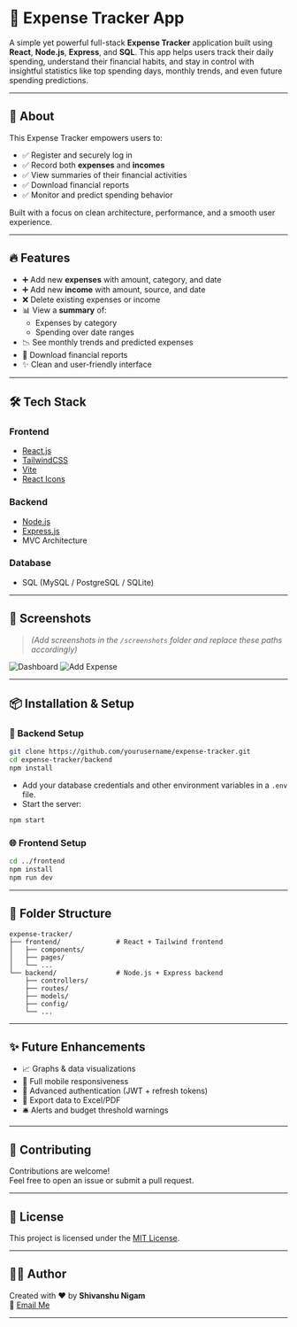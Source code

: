 # 💸 Expense Tracker App

A simple yet powerful full-stack **Expense Tracker** application built using **React**, **Node.js**, **Express**, and **SQL**. This app helps users track their daily spending, understand their financial habits, and stay in control with insightful statistics like top spending days, monthly trends, and even future spending predictions.

---

## 📌 About

This Expense Tracker empowers users to:
- ✅ Register and securely log in
- ✅ Record both **expenses** and **incomes**
- ✅ View summaries of their financial activities
- ✅ Download financial reports
- ✅ Monitor and predict spending behavior

Built with a focus on clean architecture, performance, and a smooth user experience.

---

## 🔥 Features

- ➕ Add new **expenses** with amount, category, and date
- ➕ Add new **income** with amount, source, and date
- ❌ Delete existing expenses or income
- 📊 View a **summary** of:
  - Expenses by category
  - Spending over date ranges
- 📉 See monthly trends and predicted expenses
- 📁 Download financial reports
- ✨ Clean and user-friendly interface

---

## 🛠️ Tech Stack

### Frontend
- [React.js](https://reactjs.org/)
- [TailwindCSS](https://tailwindcss.com/)
- [Vite](https://vitejs.dev/)
- [React Icons](https://react-icons.github.io/react-icons/)

### Backend
- [Node.js](https://nodejs.org/)
- [Express.js](https://expressjs.com/)
- MVC Architecture

### Database
- SQL (MySQL / PostgreSQL / SQLite)

---

## 📸 Screenshots

> *(Add screenshots in the `/screenshots` folder and replace these paths accordingly)*

![Dashboard](./screenshots/dashboard.png)
![Add Expense](./screenshots/add-expense.png)

---

## 📦 Installation & Setup

### 🔧 Backend Setup

```bash
git clone https://github.com/yourusername/expense-tracker.git
cd expense-tracker/backend
npm install
```

- Add your database credentials and other environment variables in a `.env` file.
- Start the server:

```bash
npm start
```

### 🌐 Frontend Setup

```bash
cd ../frontend
npm install
npm run dev
```

---

## 🧠 Folder Structure

```
expense-tracker/
├── frontend/              # React + Tailwind frontend
│   ├── components/
│   ├── pages/
│   └── ...
└── backend/               # Node.js + Express backend
    ├── controllers/
    ├── routes/
    ├── models/
    ├── config/
    └── ...
```

---

## ✨ Future Enhancements

- 📈 Graphs & data visualizations
- 📱 Full mobile responsiveness
- 🔐 Advanced authentication (JWT + refresh tokens)
- 🧾 Export data to Excel/PDF
- 🛎️ Alerts and budget threshold warnings

---

## 🙌 Contributing

Contributions are welcome!  
Feel free to open an issue or submit a pull request.

---

## 📄 License

This project is licensed under the [MIT License](LICENSE).

---

## 👨‍💻 Author

Created with ❤️ by **Shivanshu Nigam**  
📧 [Email Me](mailto:shivanshunigam8@example.com)  

---
